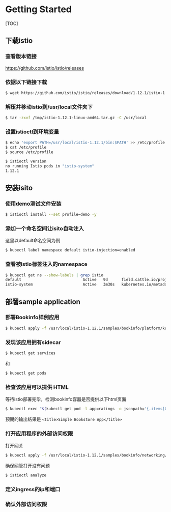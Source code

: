 # Getting Started

[TOC]

## 下载istio

### 查看版本链接

https://github.com/istio/istio/releases

### 依据以下链接下载

```bash
$ wget https://github.com/istio/istio/releases/download/1.12.1/istio-1.12.1-linux-amd64.tar.gz -P /tmp 
```

### 解压并移动istio到/usr/local文件夹下

```bash
$ tar -zxvf /tmp/istio-1.12.1-linux-amd64.tar.gz -C /usr/local
```

### 设置istioctl到环境变量

```bash
$ echo 'export PATH=/usr/local/istio-1.12.1/bin:$PATH' >> /etc/profile
$ cat /etc/profile
$ source /etc/profile

$ istioctl version
no running Istio pods in "istio-system"
1.12.1
```

## 安装isito

### 使用demo测试文件安装

```bash
$ istioctl install --set profile=demo -y
```

### 添加一个命名空间让isito自动注入

这里以default命名空间为例

```bash
$ kubectl label namespace default istio-injection=enabled
```

### 查看被istio标签注入的namespace

```bash
$ kubectl get ns --show-labels | grep istio
default                           Active   9d      field.cattle.io/projectId=p-cmm56,istio-injection=enabled,kubernetes.io/metadata.name=default,kubesphere.io/namespace=default,kubesphere.io/workspace=system-workspace
istio-system                      Active   3m30s   kubernetes.io/metadata.name=istio-system,kubesphere.io/namespace=istio-system
```

## 部署sample application

### 部署Bookinfo样例应用

```bash
$ kubectl apply -f /usr/local/istio-1.12.1/samples/bookinfo/platform/kube/bookinfo.yaml
```

### 发现该应用拥有sidecar

```bash
$ kubectl get services
```

和

```bash
$ kubectl get pods
```

### 检查该应用可以提供 HTML

等待istio部署完毕，检测bookinfo容器是否提供以下html页面

```bash
$ kubectl exec "$(kubectl get pod -l app=ratings -o jsonpath='{.items[0].metadata.name}')" -c ratings -- curl -sS productpage:9080/productpage | grep -o "<title>.*</title>"
```

预期的输出结果是 `<title>Simple Bookstore App</title>`

### 打开应用程序的外部访问权限

打开网关

```bash
$ kubectl apply -f /usr/local/istio-1.12.1/samples/bookinfo/networking/bookinfo-gateway.yaml
```

确保网管打开没有问题

```bash
$ istioctl analyze
```

### 定义ingress的ip和端口

### 确认外部访问权限